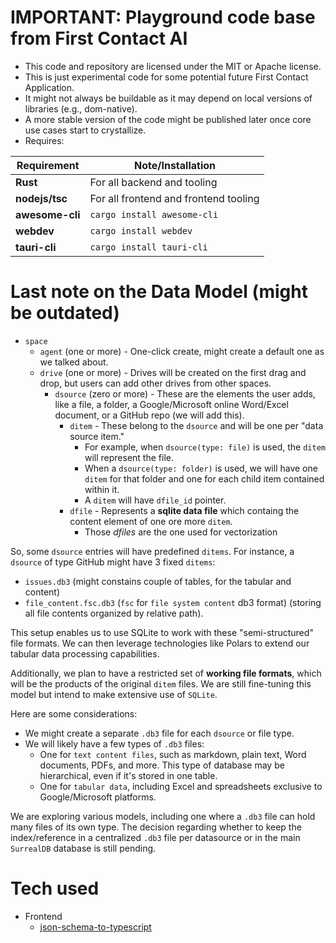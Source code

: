# IMPORTANT: Playground code base from First Contact AI

- This code and repository are licensed under the MIT or Apache license.
- This is just experimental code for some potential future First Contact Application.
- It might not always be buildable as it may depend on local versions of libraries (e.g., dom-native).
- A more stable version of the code might be published later once core use cases start to crystallize.
- Requires:

| **Requirement** | **Note/Installation**                      |
|-----------------|---------------------------------------|
| **Rust**        | For all backend and tooling           |
| **nodejs/tsc**  | For all frontend and frontend tooling |
| **awesome-cli** | `cargo install awesome-cli`           |
| **webdev**      | `cargo install webdev`                |
| **tauri-cli**   | `cargo install tauri-cli`             |

# Last note on the Data Model (might be outdated)

- `space`
  - `agent` (one or more) - One-click create, might create a default one as we talked about.
  - `drive` (one or more) - Drives will be created on the first drag and drop, but users can add other drives from other spaces.
      - `dsource` (zero or more) - These are the elements the user adds, like a file, a folder, a Google/Microsoft online Word/Excel document, or a GitHub repo (we will add this).
        - `ditem` - These belong to the `dsource` and will be one per "data source item."
           - For example, when `dsource(type: file)` is used, the `ditem` will represent the file. 
           - When a `dsource(type: folder)` is used, we will have one `ditem` for that folder and one for each child item contained within it.
           - A `ditem` will have `dfile_id` pointer.
        - `dfile` - Represents a **sqlite data file** which containg the content element of one ore more `ditem`. 
            - Those _dfiles_ are the one used for vectorization

So, some `dsource` entries will have predefined `ditems`. For instance, a `dsource` of type GitHub might have 3 fixed `ditems`:

- `issues.db3` (might constains couple of tables, for the tabular and content)
- `file_content.fsc.db3` (`fsc` for `file system content` db3 format) (storing all file contents organized by relative path).

This setup enables us to use SQLite to work with these "semi-structured" file formats. We can then leverage technologies like Polars to extend our tabular data processing capabilities.

Additionally, we plan to have a restricted set of **working file formats**, which will be the products of the original `ditem` files. We are still fine-tuning this model but intend to make extensive use of `SQLite`.

Here are some considerations:

- We might create a separate `.db3` file for each `dsource` or file type.
- We will likely have a few types of `.db3` files:
    - One for `text content files`, such as markdown, plain text, Word documents, PDFs, and more. This type of database may be hierarchical, even if it's stored in one table.
    - One for `tabular data`, including Excel and spreadsheets exclusive to Google/Microsoft platforms.

We are exploring various models, including one where a `.db3` file can hold many files of its own type. The decision regarding whether to keep the index/reference in a centralized `.db3` file per datasource or in the main `SurrealDB` database is still pending.

# Tech used

- Frontend
    - [json-schema-to-typescript](https://www.npmjs.com/package/json-schema-to-typescript)

